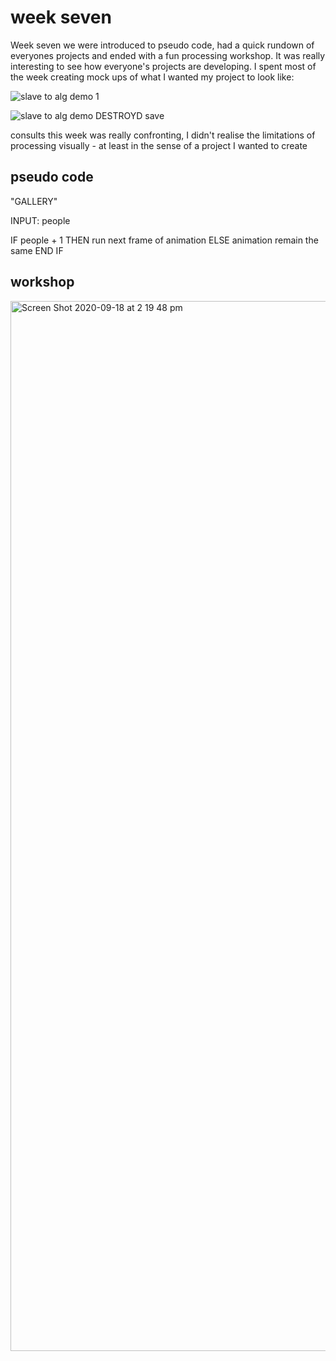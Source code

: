# week seven 
Week seven we were introduced to pseudo code, had a quick rundown of everyones projects and ended with a fun processing workshop. It was really interesting to see how everyone's projects are developing. I spent most of the week creating mock ups of what I wanted my project to look like: 

![slave to alg demo 1](https://user-images.githubusercontent.com/68723190/96964708-aab08d00-1556-11eb-9717-25f725dd9de2.jpg)

![slave to alg demo DESTROYD save](https://user-images.githubusercontent.com/68723190/96964630-881e7400-1556-11eb-9844-50826de33fad.jpg)

consults this week was really confronting, I didn't realise the limitations of processing visually - at least in the sense of a project I wanted to create


## pseudo code 

"GALLERY" 

INPUT: people 

IF people + 1 
   THEN run next frame of animation 
   ELSE animation remain the same 
END IF 

## workshop
<img width="1680" alt="Screen Shot 2020-09-18 at 2 19 48 pm" src="https://user-images.githubusercontent.com/68723190/96964500-48578c80-1556-11eb-9568-6cda882e14e1.png">
